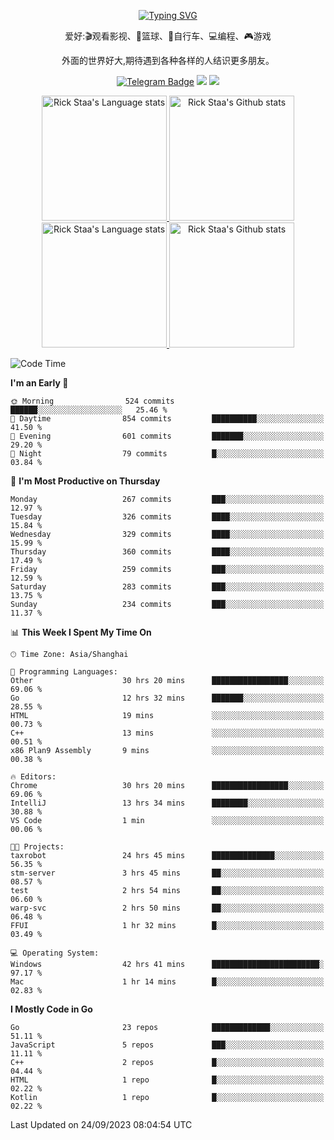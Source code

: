 <div align="center"> 

[![Typing SVG](https://readme-typing-svg.herokuapp.com?size=25&duration=2500&color=eeeeee&vCenter=true&width=200&height=40&lines=Hi+there+%F0%9F%91%8B%F0%9F%8F%BB;I'm+DanBai)](https://git.io/typing-svg)

爱好:🎬观看影视、🏀篮球、🚴自行车、💻编程、🎮游戏

外面的世界好大,期待遇到各种各样的人结识更多朋友。

[![Telegram Badge](https://img.shields.io/badge/-Telegram-blue?style=flat&logo=Telegram&logoColor=white)](https://t.me/danbai9420) 
[![](https://img.shields.io/badge/-Blog-brightgreen?style=flat&logo=Blogger&logoColor=white)](https://p00q.cn)
[![](https://img.shields.io/badge/-Email-red?style=flat&logo=Mail.Ru&logoColor=white)](mailto:danbai@88.com)
</div>

<!-- Light Mode -->
<div align="center"> 
<a href="https://github.com/anuraghazra/github-readme-stats#gh-light-mode-only">
<img height=200 src="https://github-readme-stats.vercel.app/api/top-langs/?username=danbai225&layout=compact&langs_count=10&hide_border=1&role=OWNER,COLLABORATOR#gh-light-mode-only" alt="Rick Staa's Language stats" />
</a>
<a href="https://github.com/anuraghazra/github-readme-stats#gh-light-mode-only">
<img height=200 src="https://github-readme-stats.vercel.app/api?username=danbai225&show_icons=true&count_private=true&line_height=28&hide_border=1&include_all_commits=true&card_width=450&role=OWNER,COLLABORATOR&exclude_repo=github-readme-stats#gh-light-mode-only" alt="Rick Staa's Github stats" />
</a>
</div>

<!-- Dark Mode -->
<div align="center"> 
<a href="https://github.com/anuraghazra/github-readme-stats#gh-dark-mode-only">
<img height=200 src="https://github-readme-stats.vercel.app/api/top-langs/?username=danbai225&layout=compact&langs_count=10&hide_border=1&role=OWNER,COLLABORATOR&theme=github_dark#gh-dark-mode-only" alt="Rick Staa's Language stats" />
</a>
<a href="https://github.com/anuraghazra/github-readme-stats#gh-dark-mode-only">
<img height=200 src="https://github-readme-stats.vercel.app/api?username=danbai225&show_icons=true&count_private=true&line_height=28&hide_border=1&include_all_commits=true&card_width=450&role=OWNER,COLLABORATOR&exclude_repo=github-readme-stats&theme=github_dark#gh-dark-mode-only" alt="Rick Staa's Github stats" />
</a>
</div>

<!--START_SECTION:waka-->
![Code Time](http://img.shields.io/badge/Code%20Time-1%2C164%20hrs%2048%20mins-blue)

**I'm an Early 🐤** 

```text
🌞 Morning                524 commits         ██████░░░░░░░░░░░░░░░░░░░   25.46 % 
🌆 Daytime                854 commits         ██████████░░░░░░░░░░░░░░░   41.50 % 
🌃 Evening                601 commits         ███████░░░░░░░░░░░░░░░░░░   29.20 % 
🌙 Night                  79 commits          █░░░░░░░░░░░░░░░░░░░░░░░░   03.84 % 
```
📅 **I'm Most Productive on Thursday** 

```text
Monday                   267 commits         ███░░░░░░░░░░░░░░░░░░░░░░   12.97 % 
Tuesday                  326 commits         ████░░░░░░░░░░░░░░░░░░░░░   15.84 % 
Wednesday                329 commits         ████░░░░░░░░░░░░░░░░░░░░░   15.99 % 
Thursday                 360 commits         ████░░░░░░░░░░░░░░░░░░░░░   17.49 % 
Friday                   259 commits         ███░░░░░░░░░░░░░░░░░░░░░░   12.59 % 
Saturday                 283 commits         ███░░░░░░░░░░░░░░░░░░░░░░   13.75 % 
Sunday                   234 commits         ███░░░░░░░░░░░░░░░░░░░░░░   11.37 % 
```


📊 **This Week I Spent My Time On** 

```text
🕑︎ Time Zone: Asia/Shanghai

💬 Programming Languages: 
Other                    30 hrs 20 mins      █████████████████░░░░░░░░   69.06 % 
Go                       12 hrs 32 mins      ███████░░░░░░░░░░░░░░░░░░   28.55 % 
HTML                     19 mins             ░░░░░░░░░░░░░░░░░░░░░░░░░   00.73 % 
C++                      13 mins             ░░░░░░░░░░░░░░░░░░░░░░░░░   00.51 % 
x86 Plan9 Assembly       9 mins              ░░░░░░░░░░░░░░░░░░░░░░░░░   00.38 % 

🔥 Editors: 
Chrome                   30 hrs 20 mins      █████████████████░░░░░░░░   69.06 % 
IntelliJ                 13 hrs 34 mins      ████████░░░░░░░░░░░░░░░░░   30.88 % 
VS Code                  1 min               ░░░░░░░░░░░░░░░░░░░░░░░░░   00.06 % 

🐱‍💻 Projects: 
taxrobot                 24 hrs 45 mins      ██████████████░░░░░░░░░░░   56.35 % 
stm-server               3 hrs 45 mins       ██░░░░░░░░░░░░░░░░░░░░░░░   08.57 % 
test                     2 hrs 54 mins       ██░░░░░░░░░░░░░░░░░░░░░░░   06.60 % 
warp-svc                 2 hrs 50 mins       ██░░░░░░░░░░░░░░░░░░░░░░░   06.48 % 
FFUI                     1 hr 32 mins        █░░░░░░░░░░░░░░░░░░░░░░░░   03.49 % 

💻 Operating System: 
Windows                  42 hrs 41 mins      ████████████████████████░   97.17 % 
Mac                      1 hr 14 mins        █░░░░░░░░░░░░░░░░░░░░░░░░   02.83 % 
```

**I Mostly Code in Go** 

```text
Go                       23 repos            █████████████░░░░░░░░░░░░   51.11 % 
JavaScript               5 repos             ███░░░░░░░░░░░░░░░░░░░░░░   11.11 % 
C++                      2 repos             █░░░░░░░░░░░░░░░░░░░░░░░░   04.44 % 
HTML                     1 repo              █░░░░░░░░░░░░░░░░░░░░░░░░   02.22 % 
Kotlin                   1 repo              █░░░░░░░░░░░░░░░░░░░░░░░░   02.22 % 
```




 Last Updated on 24/09/2023 08:04:54 UTC
<!--END_SECTION:waka-->
